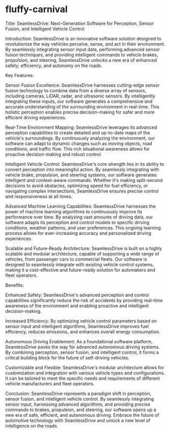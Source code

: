 # fluffy-carnival

Title: SeamlessDrive: Next-Generation Software for Perception, Sensor Fusion, and Intelligent Vehicle Control

Introduction: SeamlessDrive is an innovative software solution designed to revolutionize the way vehicles perceive, sense, and act in their environment. By seamlessly integrating sensor input data, performing advanced sensor fusion techniques, and providing intelligent commands to vehicle brakes, propulsion, and steering, SeamlessDrive unlocks a new era of enhanced safety, efficiency, and autonomy on the roads.

Key Features:

Sensor Fusion Excellence: SeamlessDrive harnesses cutting-edge sensor fusion technology to combine data from a diverse array of sensors, including cameras, LiDAR, radar, and ultrasonic sensors. By intelligently integrating these inputs, our software generates a comprehensive and accurate understanding of the surrounding environment in real-time. This holistic perception enables precise decision-making for safer and more efficient driving experiences.

Real-Time Environment Mapping: SeamlessDrive leverages its advanced perception capabilities to create detailed and up-to-date maps of the vehicle's surroundings. By continuously analyzing the environment, our software can adapt to dynamic changes such as moving objects, road conditions, and traffic flow. This rich situational awareness allows for proactive decision-making and robust control.

Intelligent Vehicle Control: SeamlessDrive's core strength lies in its ability to convert perception into meaningful action. By seamlessly integrating with vehicle brake, propulsion, and steering systems, our software generates intelligent and context-aware commands. Whether it's making split-second decisions to avoid obstacles, optimizing speed for fuel efficiency, or navigating complex intersections, SeamlessDrive ensures precise control and responsiveness at all times.

Advanced Machine Learning Capabilities: SeamlessDrive harnesses the power of machine learning algorithms to continuously improve its performance over time. By analyzing vast amounts of driving data, our software adapts its perception and control models to specific driving conditions, weather patterns, and user preferences. This ongoing learning process allows for ever-increasing accuracy and personalized driving experiences.

Scalable and Future-Ready Architecture: SeamlessDrive is built on a highly scalable and modular architecture, capable of supporting a wide range of vehicles, from passenger cars to commercial fleets. Our software is designed to seamlessly integrate with existing vehicle control systems, making it a cost-effective and future-ready solution for automakers and fleet operators.

Benefits:

Enhanced Safety: SeamlessDrive's advanced perception and control capabilities significantly reduce the risk of accidents by providing real-time awareness of the environment and enabling proactive and intelligent decision-making.

Increased Efficiency: By optimizing vehicle control parameters based on sensor input and intelligent algorithms, SeamlessDrive improves fuel efficiency, reduces emissions, and enhances overall energy consumption.

Autonomous Driving Enablement: As a foundational software platform, SeamlessDrive paves the way for advanced autonomous driving systems. By combining perception, sensor fusion, and intelligent control, it forms a critical building block for the future of self-driving vehicles.

Customizable and Flexible: SeamlessDrive's modular architecture allows for customization and integration with various vehicle types and configurations. It can be tailored to meet the specific needs and requirements of different vehicle manufacturers and fleet operators.

Conclusion: SeamlessDrive represents a paradigm shift in perception, sensor fusion, and intelligent vehicle control. By seamlessly integrating sensor input, harnessing advanced algorithms, and providing precise commands to brakes, propulsion, and steering, our software opens up a new era of safe, efficient, and autonomous driving. Embrace the future of automotive technology with SeamlessDrive and unlock a new level of intelligence on the roads.
